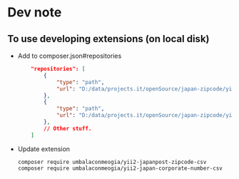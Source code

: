 # Dev note

## To use developing extensions (on local disk)

* Add to composer.json#repositories
    ```json
        "repositories": [
            {
                "type": "path",
                "url": "D:/data/projects.it/openSource/japan-zipcode/yii2-japanpost-zipcode-csv"
            },
            {
                "type": "path",
                "url": "D:/data/projects.it/openSource/japan-zipcode/yii2-japan-corporate-number-csv"
            },
            // Other stuff.
        ]
    ```
* Update extension
    ```shell
    composer require umbalaconmeogia/yii2-japanpost-zipcode-csv
    composer require umbalaconmeogia/yii2-japan-corporate-number-csv
    ```